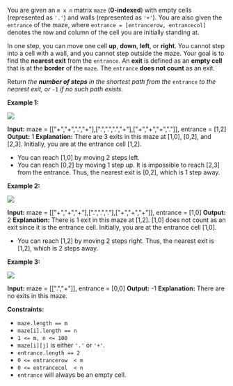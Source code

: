 
You are given an  `m x n`  matrix  `maze`  (**0-indexed**) with empty cells (represented as  `'.'`) and walls (represented as  `'+'`). You are also given the  `entrance`  of the maze, where  `entrance = [entrancerow, entrancecol]`  denotes the row and column of the cell you are initially standing at.

In one step, you can move one cell  **up**,  **down**,  **left**, or  **right**. You cannot step into a cell with a wall, and you cannot step outside the maze. Your goal is to find the  **nearest exit**  from the  `entrance`. An  **exit**  is defined as an  **empty cell**  that is at the  **border**  of the  `maze`. The  `entrance`  **does not count**  as an exit.

Return  _the  **number of steps**  in the shortest path from the_ `entrance` _to the nearest exit, or_ `-1` _if no such path exists_.

**Example 1:**

![](https://assets.leetcode.com/uploads/2021/06/04/nearest1-grid.jpg)

**Input:** maze = [["+","+",".","+"],[".",".",".","+"],["+","+","+","."]], entrance = [1,2]
**Output:** 1
**Explanation:** There are 3 exits in this maze at [1,0], [0,2], and [2,3].
Initially, you are at the entrance cell [1,2].
- You can reach [1,0] by moving 2 steps left.
- You can reach [0,2] by moving 1 step up.
  It is impossible to reach [2,3] from the entrance.
  Thus, the nearest exit is [0,2], which is 1 step away.

**Example 2:**

![](https://assets.leetcode.com/uploads/2021/06/04/nearesr2-grid.jpg)

**Input:** maze = [["+","+","+"],[".",".","."],["+","+","+"]], entrance = [1,0]
**Output:** 2
**Explanation:** There is 1 exit in this maze at [1,2].
[1,0] does not count as an exit since it is the entrance cell.
Initially, you are at the entrance cell [1,0].
- You can reach [1,2] by moving 2 steps right.
  Thus, the nearest exit is [1,2], which is 2 steps away.

**Example 3:**

![](https://assets.leetcode.com/uploads/2021/06/04/nearest3-grid.jpg)

**Input:** maze = [[".","+"]], entrance = [0,0]
**Output:** -1
**Explanation:** There are no exits in this maze.

**Constraints:**

-   `maze.length == m`
-   `maze[i].length == n`
-   `1 <= m, n <= 100`
-   `maze[i][j]`  is either  `'.'`  or  `'+'`.
-   `entrance.length == 2`
-   `0 <= entrancerow  < m`
-   `0 <= entrancecol  < n`
-   `entrance`  will always be an empty cell.